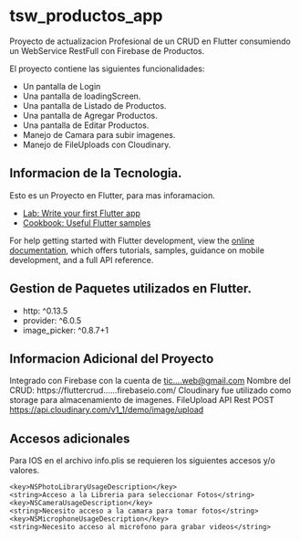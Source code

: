 # tsw_productos_app

Proyecto de actualizacion Profesional de un CRUD en Flutter consumiendo un WebService RestFull con Firebase de Productos.

El proyecto contiene las siguientes funcionalidades:

- Un pantalla de Login
- Una pantalla de loadingScreen.
- Una pantalla de Listado de Productos.
- Una pantalla de Agregar Productos.
- Una pantalla de Editar Productos.
- Manejo de Camara para subir imagenes.
- Manejo de FileUploads con Cloudinary.


## Informacion de la Tecnologia.

Esto es un Proyecto en Flutter, para mas inforamacion.

- [Lab: Write your first Flutter app](https://docs.flutter.dev/get-started/codelab)
- [Cookbook: Useful Flutter samples](https://docs.flutter.dev/cookbook)

For help getting started with Flutter development, view the
[online documentation](https://docs.flutter.dev/), which offers tutorials,
samples, guidance on mobile development, and a full API reference.

## Gestion de Paquetes utilizados en Flutter.

- http: ^0.13.5
- provider: ^6.0.5
- image_picker: ^0.8.7+1


## Informacion Adicional del Proyecto

Integrado con Firebase con la cuenta de tic....web@gmail.com
Nombre del CRUD: https://fluttercrud......firebaseio.com/
Cloudinary fue utilizado como storage para almacenamiento de imagenes.
FileUpload API Rest
POST https://api.cloudinary.com/v1_1/demo/image/upload 


## Accesos adicionales

Para IOS en el archivo info.plis se requieren los siguientes accesos y/o valores.

	<key>NSPhotoLibraryUsageDescription</key>
	<string>Acceso a la Libreria para seleccionar Fotos</string>
	<key>NSCameraUsageDescription</key>
	<string>Necesito acceso a la camara para tomar fotos</string>
	<key>NSMicrophoneUsageDescription</key>
	<string>Necesito acceso al microfono para grabar videos</string>	

